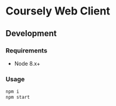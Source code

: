 # Coursely Web Client

## Development

### Requirements

- Node 8.x+

### Usage

```bash
npm i
npm start
```
